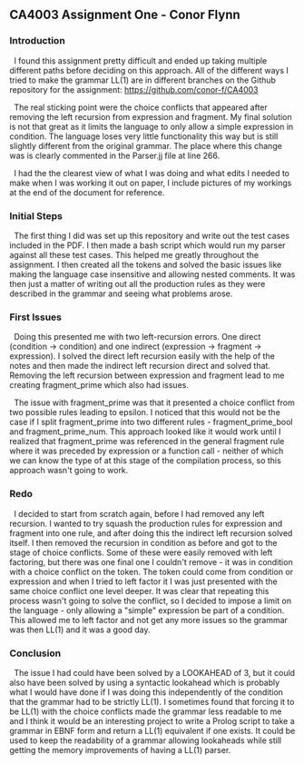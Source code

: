 ## CA4003 Assignment One - Conor Flynn ##

### Introduction ###
&nbsp;&nbsp;I found this assignment pretty difficult and ended up taking multiple different paths before deciding on this approach. All of the different ways I tried to make the grammar LL(1) are in different branches on the Github repository for the assignment: https://github.com/conor-f/CA4003

&nbsp;&nbsp;The real sticking point were the choice conflicts that appeared after removing the left recursion from expression and fragment. My final solution is not that great as it limits the language to only allow a simple expression in condition. The language loses very little functionality this way but is still slightly different from the original grammar. The place where this change was is clearly commented in the Parser.jj file at line 266.

&nbsp;&nbsp;I had the the clearest view of what I was doing and what edits I needed to make when I was working it out on paper, I include pictures of my workings at the end of the document for reference.
  
### Initial Steps ###
&nbsp;&nbsp;The first thing I did was set up this repository and write out the test cases included in the PDF. I then made a bash script which would run my parser against all these test cases. This helped me greatly throughout the assignment. I then created all the tokens and solved the basic issues like making the language case insensitive and allowing nested comments. It was then just a matter of writing out all the production rules as they were described in the grammar and seeing what problems arose.
  
### First Issues ###
&nbsp;&nbsp;Doing this presented me with two left-recursion errors. One direct (condition -> condition) and one indirect (expression -> fragment -> expression). I solved the direct left recursion easily with the help of the notes and then made the indirect left recursion direct and solved that. Removing the left recursion between expression and fragment lead to me creating fragment_prime which also had issues.

&nbsp;&nbsp;The issue with fragment_prime was that it presented a choice conflict from two possible rules leading to epsilon. I noticed that this would not be the case if I split fragment_prime into two different rules - fragment_prime_bool and fragment_prime_num. This approach looked like it would work until I realized that fragment_prime was referenced in the general fragment rule where it was preceded by expression or a function call - neither of which we can know the type of at this stage of the compilation process, so this approach wasn't going to work.
  
### Redo ###
&nbsp;&nbsp;I decided to start from scratch again, before I had removed any left recursion. I wanted to try squash the production rules for expression and fragment into one rule, and after doing this the indirect left recursion solved itself. I then removed the recursion in condition as before and got to the stage of choice conflicts. Some of these were easily removed with left factoring, but there was one final one I couldn't remove - it was in condition with a choice conflict on the <LB> token. The <LB> token could come from condition or expression and when I tried to left factor it I was just presented with the same choice conflict one level deeper. It was clear that repeating this process wasn't going to solve the conflict, so I decided to impose a limit on the language - only allowing a "simple" expression be part of a condition. This allowed me to left factor and not get any more issues so the grammar was then LL(1) and it was a good day.
  
### Conclusion ###
&nbsp;&nbsp;The issue I had could have been solved by a LOOKAHEAD of 3, but it could also have been solved by using a syntactic lookahead which is probably what I would have done if I was doing this independently of the condition that the grammar had to be strictly LL(1). I sometimes found that forcing it to be LL(1) with the choice conflicts made the grammar less readable to me and I think it would be an interesting project to write a Prolog script to take a grammar in EBNF form and return a LL(1) equivalent if one exists. It could be used to keep the readability of a grammar allowing lookaheads while still getting the memory improvements of having a LL(1) parser.
